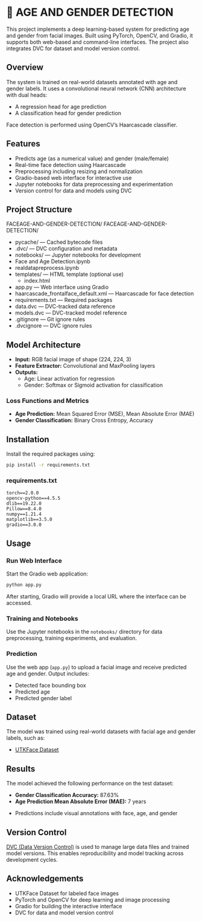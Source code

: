 

# 🌟 AGE AND GENDER DETECTION 

This project implements a deep learning-based system for predicting age and gender from facial images. Built using PyTorch, OpenCV, and Gradio, it supports both web-based and command-line interfaces. The project also integrates DVC for dataset and model version control.

## Overview

The system is trained on real-world datasets annotated with age and gender labels. It uses a convolutional neural network (CNN) architecture with dual heads:

* A regression head for age prediction  
* A classification head for gender prediction

Face detection is performed using OpenCV’s Haarcascade classifier.

## Features

* Predicts age (as a numerical value) and gender (male/female)  
* Real-time face detection using Haarcascade  
* Preprocessing including resizing and normalization  
* Gradio-based web interface for interactive use  
* Jupyter notebooks for data preprocessing and experimentation  
* Version control for data and models using DVC  
## Project Structure

FACEAGE-AND-GENDER-DETECTION/
FACEAGE-AND-GENDER-DETECTION/
* pycache/ — Cached bytecode files
* .dvc/ — DVC configuration and metadata
* notebooks/ — Jupyter notebooks for development
* Face and Age Detection.ipynb
* realdatapreprocess.ipynb
* templates/ — HTML template (optional use)
  * index.html
* app.py — Web interface using Gradio
* haarcascade_frontalface_default.xml — Haarcascade for face detection
* requirements.txt — Required packages
* data.dvc — DVC-tracked data reference
* models.dvc — DVC-tracked model reference
* .gitignore — Git ignore rules
* .dvcignore — DVC ignore rules


## Model Architecture

- **Input:** RGB facial image of shape (224, 224, 3)
- **Feature Extractor:** Convolutional and MaxPooling layers
- **Outputs:**
  - Age: Linear activation for regression
  - Gender: Softmax or Sigmoid activation for classification

### Loss Functions and Metrics

- **Age Prediction:** Mean Squared Error (MSE), Mean Absolute Error (MAE)
- **Gender Classification:** Binary Cross Entropy, Accuracy

## Installation

Install the required packages using:

```bash
pip install -r requirements.txt
````

### requirements.txt

```
torch==2.0.0
opencv-python==4.5.5
dlib==19.22.0
Pillow==8.4.0
numpy==1.21.4
matplotlib==3.5.0
gradio==3.0.0
```

## Usage

### Run Web Interface

Start the Gradio web application:

```bash
python app.py
```

After starting, Gradio will provide a local URL where the interface can be accessed.

### Training and Notebooks

Use the Jupyter notebooks in the `notebooks/` directory for data preprocessing, training experiments, and evaluation.

### Prediction

Use the web app (`app.py`) to upload a facial image and receive predicted age and gender. Output includes:

* Detected face bounding box
* Predicted age
* Predicted gender label

## Dataset

The model was trained using real-world datasets with facial age and gender labels, such as:

* [UTKFace Dataset](https://susanqq.github.io/UTKFace/)

## Results

The model achieved the following performance on the test dataset:

- **Gender Classification Accuracy:** 87.63%
- **Age Prediction Mean Absolute Error (MAE):**  7 years
* Predictions include visual annotations with face, age, and gender

## Version Control

[DVC (Data Version Control)](https://dvc.org/) is used to manage large data files and trained model versions. This enables reproducibility and model tracking across development cycles.

## Acknowledgements

* UTKFace Dataset for labeled face images
* PyTorch and OpenCV for deep learning and image processing
* Gradio for building the interactive interface
* DVC for data and model version control

```


```
